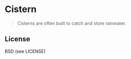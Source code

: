Cistern
===
> Cisterns are often built to catch and store rainwater.

License
---
BSD (see LICENSE)
